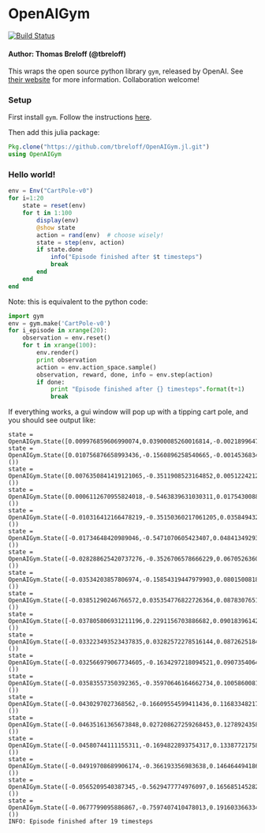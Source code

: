 # OpenAIGym

[![Build Status](https://travis-ci.org/tbreloff/OpenAIGym.jl.svg?branch=master)](https://travis-ci.org/tbreloff/OpenAIGym.jl)

#### Author: Thomas Breloff (@tbreloff)

This wraps the open source python library `gym`, released by OpenAI.  See [their website](https://gym.openai.com/) for more information.  Collaboration welcome!

### Setup

First install `gym`. Follow the instructions [here](https://gym.openai.com/docs).

Then add this julia package:

```julia
Pkg.clone("https://github.com/tbreloff/OpenAIGym.jl.git")
using OpenAIGym
```

### Hello world!

```julia
env = Env("CartPole-v0")
for i=1:20
    state = reset(env)
    for t in 1:100
        display(env)
        @show state
        action = rand(env)  # choose wisely!
        state = step(env, action)
        if state.done
            info("Episode finished after $t timesteps")
            break
        end
    end
end
```

Note: this is equivalent to the python code:
```python
import gym
env = gym.make('CartPole-v0')
for i_episode in xrange(20):
    observation = env.reset()
    for t in xrange(100):
        env.render()
        print observation
        action = env.action_space.sample()
        observation, reward, done, info = env.step(action)
        if done:
            print "Episode finished after {} timesteps".format(t+1)
            break
```


If everything works, a gui window will pop up with a tipping cart pole, and you should see output like:

```
state = OpenAIGym.State([0.009976859606990074,0.03900085260016814,-0.002189964775710318,0.036814067120848074],0.0,false,nothing)
state = OpenAIGym.State([0.010756876658993436,-0.1560896258540665,-0.0014536834332933564,0.32880523394055744],1.0,false,Dict{Any,Any}())
state = OpenAIGym.State([0.0076350841419121065,-0.3511908523164852,0.005122421245517792,0.6210293816400967],1.0,false,Dict{Any,Any}())
state = OpenAIGym.State([0.0006112670955824018,-0.5463839631030311,0.01754300887831973,0.9153211918052833],1.0,false,Dict{Any,Any}())
state = OpenAIGym.State([-0.010316412166478219,-0.35150360217061205,0.035849432714425394,0.6282030111868846],1.0,false,Dict{Any,Any}())
state = OpenAIGym.State([-0.01734648420989046,-0.5471070605423407,0.048413492938163084,0.9319571552127409],1.0,false,Dict{Any,Any}())
state = OpenAIGym.State([-0.028288625420737276,-0.3526706578666229,0.0670526360424179,0.6548722914543239],1.0,false,Dict{Any,Any}())
state = OpenAIGym.State([-0.03534203857806974,-0.15854319447979903,0.08015008187150438,0.38403416327769446],1.0,false,Dict{Any,Any}())
state = OpenAIGym.State([-0.03851290246766572,0.035354776822726364,0.08783076513705827,0.11765981463376579],1.0,false,Dict{Any,Any}())
state = OpenAIGym.State([-0.037805806931211196,0.2291156703886682,0.09018396142973359,-0.14607214928009798],1.0,false,Dict{Any,Any}())
state = OpenAIGym.State([-0.033223493523437835,0.03282572278516144,0.08726251844413163,0.17364440096592187],1.0,false,Dict{Any,Any}())
state = OpenAIGym.State([-0.032566979067734605,-0.1634297218094521,0.09073540646345007,0.49253008542318205],1.0,false,Dict{Any,Any}())
state = OpenAIGym.State([-0.03583557350392365,-0.35970646164662734,0.10058600817191371,0.8123737000434847],1.0,false,Dict{Any,Any}())
state = OpenAIGym.State([-0.0430297027368562,-0.16609554599411436,0.1168334821727834,0.5529476838018288],1.0,false,Dict{Any,Any}())
state = OpenAIGym.State([-0.04635161365673848,0.027208627259268453,0.12789243584881999,0.29923908705344887],1.0,false,Dict{Any,Any}())
state = OpenAIGym.State([-0.04580744111155311,-0.1694822893754317,0.13387721758988896,0.6293638298255058],1.0,false,Dict{Any,Any}())
state = OpenAIGym.State([-0.04919708689906174,-0.366193356983638,0.1464644941863991,0.9610325548193519],1.0,false,Dict{Any,Any}())
state = OpenAIGym.State([-0.0565209540387345,-0.5629477774976097,0.16568514528278613,1.2959110525878323],1.0,false,Dict{Any,Any}())
state = OpenAIGym.State([-0.0677799095886867,-0.7597407410478013,0.19160336633454278,1.635546922658331],1.0,false,Dict{Any,Any}())
INFO: Episode finished after 19 timesteps
```
